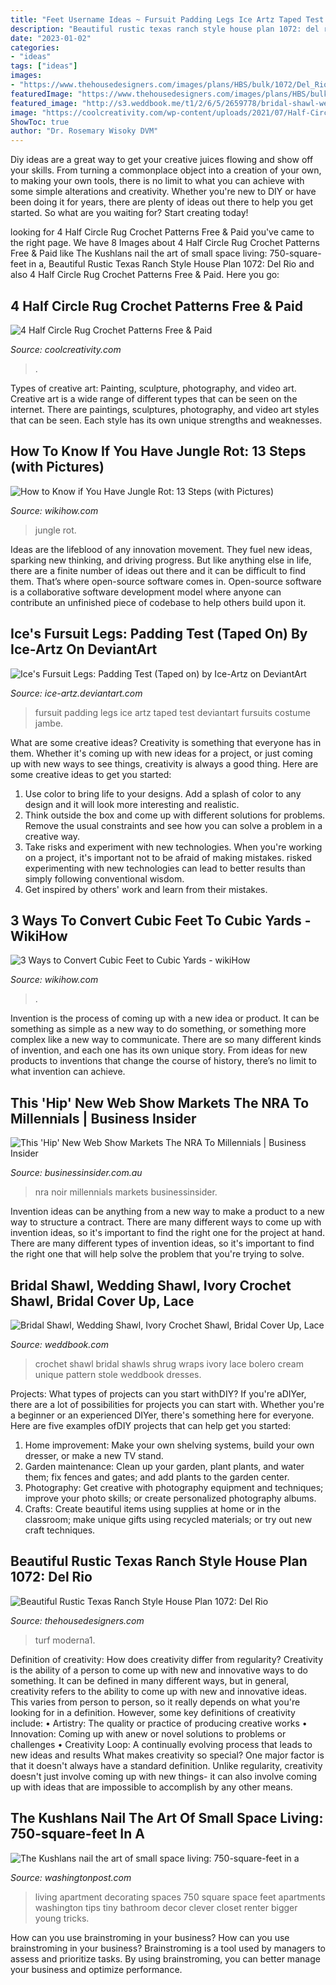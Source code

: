 ```yaml
---
title: "Feet Username Ideas ~ Fursuit Padding Legs Ice Artz Taped Test Deviantart Fursuits Costume Jambe"
description: "Beautiful rustic texas ranch style house plan 1072: del rio"
date: "2023-01-02"
categories:
- "ideas"
tags: ["ideas"]
images:
- "https://www.thehousedesigners.com/images/plans/HBS/bulk/1072/Del_Rio_rear.jpg"
featuredImage: "https://www.thehousedesigners.com/images/plans/HBS/bulk/1072/Del_Rio_rear.jpg"
featured_image: "http://s3.weddbook.me/t1/2/6/5/2659778/bridal-shawl-wedding-shawl-ivory-crochet-shawl-bridal-cover-up-lace-shawl-unique-design-cream-wraps-shawls-bolero-bridal-shrug.jpg"
image: "https://coolcreativity.com/wp-content/uploads/2021/07/Half-Circle-Rug-Crochet-Patterns-f.jpeg"
ShowToc: true
author: "Dr. Rosemary Wisoky DVM"
---
```



Diy ideas are a great way to get your creative juices flowing and show off your skills. From turning a commonplace object into a creation of your own, to making your own tools, there is no limit to what you can achieve with some simple alterations and creativity. Whether you're new to DIY or have been doing it for years, there are plenty of ideas out there to help you get started. So what are you waiting for? Start creating today!

	

		
looking for 4 Half Circle Rug Crochet Patterns Free &amp; Paid you've came to the right page. We have 8 Images about 4 Half Circle Rug Crochet Patterns Free &amp; Paid like The Kushlans nail the art of small space living: 750-square-feet in a, Beautiful Rustic Texas Ranch Style House Plan 1072: Del Rio and also 4 Half Circle Rug Crochet Patterns Free &amp; Paid. Here you go:
		
    
## 4 Half Circle Rug Crochet Patterns Free &amp; Paid

<img loading=lazy src="https://coolcreativity.com/wp-content/uploads/2021/07/Half-Circle-Rug-Crochet-Patterns-f.jpeg" onerror="this.onerror=null;this.src='https://tse4.mm.bing.net/th?id=OIP.i5pQhPidx-fyozEcNocWPwHaD4&amp;pid=15.1';" alt="4 Half Circle Rug Crochet Patterns Free &amp; Paid">

_Source: coolcreativity.com_

>. 

	

Types of creative art: Painting, sculpture, photography, and video art.
Creative art is a wide range of different types that can be seen on the internet. There are paintings, sculptures, photography, and video art styles that can be seen. Each style has its own unique strengths and weaknesses.

    
## How To Know If You Have Jungle Rot: 13 Steps (with Pictures)

<img loading=lazy src="https://www.wikihow.com/images/d/d0/Know-if-You-Have-Jungle-Rot-Step-14-Version-3.jpg" onerror="this.onerror=null;this.src='https://tse1.mm.bing.net/th?id=OIP.8lRVdYQdAVirPqPjX5nmTwHaFj&amp;pid=15.1';" alt="How to Know if You Have Jungle Rot: 13 Steps (with Pictures)">

_Source: wikihow.com_

>jungle rot. 

	

Ideas are the lifeblood of any innovation movement. They fuel new ideas, sparking new thinking, and driving progress. But like anything else in life, there are a finite number of ideas out there and it can be difficult to find them. That’s where open-source software comes in. Open-source software is a collaborative software development model where anyone can contribute an unfinished piece of codebase to help others build upon it.

    
## Ice&#039;s Fursuit Legs: Padding Test (Taped On) By Ice-Artz On DeviantArt

<img loading=lazy src="http://fc08.deviantart.net/fs71/i/2012/288/3/1/ice_s_fursuit_legs__padding_test__taped_on__by_ice_artz-d5hwdfi.png" onerror="this.onerror=null;this.src='https://tse3.mm.bing.net/th?id=OIP.LlcIEHG72LqLtMctXMti-AHaIV&amp;pid=15.1';" alt="Ice&#039;s Fursuit Legs: Padding Test (Taped on) by Ice-Artz on DeviantArt">

_Source: ice-artz.deviantart.com_

>fursuit padding legs ice artz taped test deviantart fursuits costume jambe. 

	

What are some creative ideas?
Creativity is something that everyone has in them. Whether it's coming up with new ideas for a project, or just coming up with new ways to see things, creativity is always a good thing. Here are some creative ideas to get you started: 
1) Use color to bring life to your designs. Add a splash of color to any design and it will look more interesting and realistic. 
2) Think outside the box and come up with different solutions for problems. Remove the usual constraints and see how you can solve a problem in a creative way. 
3) Take risks and experiment with new technologies. When you're working on a project, it's important not to be afraid of making mistakes. risked experimenting with new technologies can lead to better results than simply following conventional wisdom. 
4) Get inspired by others' work and learn from their mistakes.

    
## 3 Ways To Convert Cubic Feet To Cubic Yards - WikiHow

<img loading=lazy src="https://www.wikihow.com/images/e/ef/Convert-Cubic-Feet-to-Cubic-Yards-Step-11.jpg" onerror="this.onerror=null;this.src='https://tse2.mm.bing.net/th?id=OIP.McNzi96mGd_AR03_XieRZwHaFj&amp;pid=15.1';" alt="3 Ways to Convert Cubic Feet to Cubic Yards - wikiHow">

_Source: wikihow.com_

>. 

	

Invention is the process of coming up with a new idea or product. It can be something as simple as a new way to do something, or something more complex like a new way to communicate. There are so many different kinds of invention, and each one has its own unique story. From ideas for new products to inventions that change the course of history, there’s no limit to what invention can achieve.

    
## This &#039;Hip&#039; New Web Show Markets The NRA To Millennials | Business Insider

<img loading=lazy src="http://static.businessinsider.com/image/5374f0ac69bedddb4d91670d/image.jpg" onerror="this.onerror=null;this.src='https://tse4.mm.bing.net/th?id=OIP.doq8oZ7H697UTNpbTiLjiwHaFj&amp;pid=15.1';" alt="This &#039;Hip&#039; New Web Show Markets The NRA To Millennials | Business Insider">

_Source: businessinsider.com.au_

>nra noir millennials markets businessinsider. 

	

Invention ideas can be anything from a new way to make a product to a new way to structure a contract. There are many different ways to come up with invention ideas, so it's important to find the right one for the project at hand. There are many different types of invention ideas, so it's important to find the right one that will help solve the problem that you're trying to solve.

    
## Bridal Shawl, Wedding Shawl, Ivory Crochet Shawl, Bridal Cover Up, Lace

<img loading=lazy src="http://s3.weddbook.me/t1/2/6/5/2659778/bridal-shawl-wedding-shawl-ivory-crochet-shawl-bridal-cover-up-lace-shawl-unique-design-cream-wraps-shawls-bolero-bridal-shrug.jpg" onerror="this.onerror=null;this.src='https://tse2.mm.bing.net/th?id=OIP.9VkyDRg1ws9-oiU7HJsDUQHaLH&amp;pid=15.1';" alt="Bridal Shawl, Wedding Shawl, Ivory Crochet Shawl, Bridal Cover Up, Lace">

_Source: weddbook.com_

>crochet shawl bridal shawls shrug wraps ivory lace bolero cream unique pattern stole weddbook dresses. 

	

Projects: What types of projects can you start withDIY?
If you're aDIYer, there are a lot of possibilities for projects you can start with. Whether you're a beginner or an experienced DIYer, there's something here for everyone. Here are five examples ofDIY projects that can help get you started: 
1. Home improvement: Make your own shelving systems, build your own dresser, or make a new TV stand.
2. Garden maintenance: Clean up your garden, plant plants, and water them; fix fences and gates; and add plants to the garden center.
3. Photography: Get creative with photography equipment and techniques; improve your photo skills; or create personalized photography albums.
4. Crafts: Create beautiful items using supplies at home or in the classroom; make unique gifts using recycled materials; or try out new craft techniques.

    
## Beautiful Rustic Texas Ranch Style House Plan 1072: Del Rio

<img loading=lazy src="https://www.thehousedesigners.com/images/plans/HBS/bulk/1072/Del_Rio_rear.jpg" onerror="this.onerror=null;this.src='https://tse2.mm.bing.net/th?id=OIP.bpDYeF60AGr2FJOpCHroBwHaE5&amp;pid=15.1';" alt="Beautiful Rustic Texas Ranch Style House Plan 1072: Del Rio">

_Source: thehousedesigners.com_

>turf moderna1. 

	

Definition of creativity: How does creativity differ from regularity?
Creativity is the ability of a person to come up with new and innovative ways to do something. It can be defined in many different ways, but in general, creativity refers to the ability to come up with new and innovative ideas. This varies from person to person, so it really depends on what you're looking for in a definition. However, some key definitions of creativity include: • Artistry: The quality or practice of producing creative works • Innovation: Coming up with anew or novel solutions to problems or challenges • Creativity Loop: A continually evolving process that leads to new ideas and results 
What makes creativity so special? One major factor is that it doesn't always have a standard definition. Unlike regularity, creativity doesn't just involve coming up with new things- it can also involve coming up with ideas that are impossible to accomplish by any other means.

    
## The Kushlans Nail The Art Of Small Space Living: 750-square-feet In A

<img loading=lazy src="https://img.washingtonpost.com/rw/2010-2019/WashingtonPost/2013/09/05/LocalLiving/Images/SMALLSPCE0021378356431.jpg" onerror="this.onerror=null;this.src='https://tse2.mm.bing.net/th?id=OIP.pgLx6U0ST7AOeIG5eKSL4wHaEy&amp;pid=15.1';" alt="The Kushlans nail the art of small space living: 750-square-feet in a">

_Source: washingtonpost.com_

>living apartment decorating spaces 750 square space feet apartments washington tips tiny bathroom decor clever closet renter bigger young tricks. 

	

How can you use brainstroming in your business?
How can you use brainstroming in your business? Brainstroming is a tool used by managers to assess and prioritize tasks. By using brainstroming, you can better manage your business and optimize performance.

